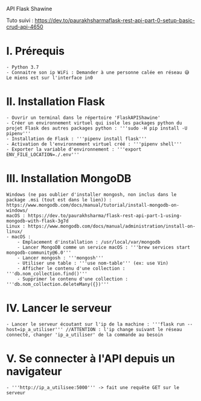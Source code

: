 API Flask Shawine

Tuto suivi : https://dev.to/paurakhsharmaflask-rest-api-part-0-setup-basic-crud-api-4650

# I. Prérequis
    - Python 3.7
    - Connaitre son ip WiFi : Demander à une personne calée en réseau 😅 Le miens est sur l'interface in0

# II. Installation Flask
    - Ouvrir un terminal dans le répertoire 'FlaskAPIShawine'
    - Créer un environnement virtuel qui isole les packages python du projet Flask des autres packages python : '''sudo -H pip install -U pipenv'''
    - Installation de Flask : '''pipenv install flask'''
    - Activation de l'environnement virtuel créé : '''pipenv shell'''
    - Exporter la variable d'environnement : '''export ENV_FILE_LOCATION=./.env'''

# III. Installation MongoDB
    Windows (ne pas oublier d'installer mongosh, non inclus dans le package .msi (tout est dans le lien)) : https://www.mongodb.com/docs/manual/tutorial/install-mongodb-on-windows/
    macOS : https://dev.to/paurakhsharma/flask-rest-api-part-1-using-mongodb-with-flask-3g7d
    Linux : https://www.mongodb.com/docs/manual/administration/install-on-linux/
    - macOS : 
        - Emplacement d'installation : /usr/local/var/mongodb
        - Lancer MongoDB comme un service macOS : '''brew services start mongodb-community@6.0'''
        - Lancer mongosh : '''mongosh'''
        - Utiliser une table : '''use nom-table''' (ex: use Vin)
        - Afficher le contenu d'une collection : '''db.nom_collection.find()'''
        - Supprimer le contenu d'une collection : '''db.nom_collection.deleteMany({})'''

# IV. Lancer le serveur
    - Lancer le serveur écoutant sur l'ip de la machine : '''flask run --host=ip_a_utiliser''' //ATTENTION : l'ip change suivant le réseau connecté, changer 'ip_a_utiliser' de la commande au besoin

# V. Se connecter à l'API depuis un navigateur 
    - '''http://ip_a_utilisee:5000''' -> fait une requête GET sur le serveur
